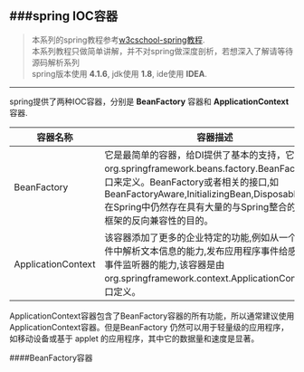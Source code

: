 ###spring IOC容器
---
>本系列的spring教程参考[w3cschool-spring教程](https://www.w3cschool.cn/wkspring/).<br/>
本系列教程只做简单讲解，并不对spring做深度剖析，若想深入了解请等待源码解析系列<br/>
spring版本使用 **4.1.6**, jdk使用 **1.8**, ide使用 **IDEA**.
---

spring提供了两种IOC容器，分别是 **BeanFactory** 容器和 **ApplicationContext** 容器.

容器名称|容器描述|
-|-
BeanFactory|它是最简单的容器，给DI提供了基本的支持，它用org.springframework.beans.factory.BeanFactory 接口来定义。BeanFactory或者相关的接口,如BeanFactoryAware,InitializingBean,DisposableBean,在Spring中仍然存在具有大量的与Spring整合的第三方框架的反向兼容性的目的。
ApplicationContext|该容器添加了更多的企业特定的功能,例如从一个属性文件中解析文本信息的能力,发布应用程序事件给感兴趣的事件监听器的能力,该容器是由org.springframework.context.ApplicationContext 接口定义。

ApplicationContext容器包含了BeanFactory容器的所有功能，所以通常建议使用ApplicationContext容器。但是BeanFactory 仍然可以用于轻量级的应用程序，如移动设备或基于 applet 的应用程序，其中它的数据量和速度是显著。

####BeanFactory容器